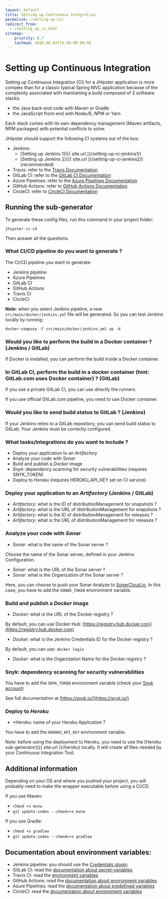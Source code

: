 ```yaml
---
layout: default
title: Setting up Continuous Integration
permalink: /setting-up-ci/
redirect_from:
  - /setting_up_ci.html
sitemap:
    priority: 0.7
    lastmod: 2018-08-03T14:40:00-00:00
---
```


# <i class="fa fa-stethoscope"></i> Setting up Continuous Integration

Setting up Continuous Integration (CI) for a JHipster application is more complex than for a classic typical Spring MVC application because of the complexity associated with maintaining a build composed of 2 software stacks:

- the Java back-end code with Maven or Gradle
- the JavaScript front-end with NodeJS, NPM or Yarn

Each stack comes with its own dependency management (Maven artifacts, NPM packages) with potential conflicts to solve.

JHipster should support the following CI systems out of the box:

- Jenkins:
    - [Setting up Jenkins 1]({{ site.url }}/setting-up-ci-jenkins1/)
    - [Setting up Jenkins 2]({{ site.url }}/setting-up-ci-jenkins2/) (recommended)
- Travis: refer to the [Travis Documentation](https://docs.travis-ci.com/user/getting-started/)
- GitLab CI: refer to the [GitLab CI Documentation](https://about.gitlab.com/gitlab-ci/)
- Azure Pipelines: refer to the [Azure Pipelines Documentation](https://docs.microsoft.com/fr-fr/azure/devops/pipelines/?view=vsts)
- GitHub Actions: refer to [GitHub Actions Documentation](https://github.com/features/actions)
- CircleCI: refer to [CircleCI Documentation](https://circleci.com/docs/)

## Running the sub-generator

To generate these config files, run this command in your project folder:

`jhipster ci-cd`

Then answer all the questions.


### What CI/CD pipeline do you want to generate ?

The CI/CD pipeline you want to generate:

- Jenkins pipeline
- Azure Pipelines
- GitLab CI
- GitHub Actions
- Travis CI
- CircleCI

**Note**: when you select Jenkins pipeline, a new `src/main/docker/jenkins.yml` file will be generated.
So you can test Jenkins locally by running:

```
docker-compose -f src/main/docker/jenkins.yml up -d
```

### Would you like to perform the build in a Docker container ? (Jenkins / GitLab)

If Docker is installed, you can perform the build inside a Docker container.

### In GitLab CI, perform the build in a docker container (hint: GitLab.com uses Docker container) ? (GitLab)

If you use a private GitLab CI, you can use directly the runners.

If you use official GitLab.com pipeline, you need to use Docker container.

### Would you like to send build status to GitLab ? (Jenkins)

If your Jenkins relies to a GitLab repository, you can send build status to GitLab. Your Jenkins must be correctly configured.

### What tasks/integrations do you want to include ?

- Deploy your application to an *Artifactory*
- Analyze your code with *Sonar*
- Build and publish a *Docker* image
- *Snyk*: dependency scanning for security vulnerabilities (requires SNYK_TOKEN)
- Deploy to *Heroku* (requires HEROKU_API_KEY set on CI service)

### Deploy your application to an *Artifactory* (Jenkins / GitLab)

- *Artifactory*: what is the ID of distributionManagement for snapshots ?
- *Artifactory*: what is the URL of distributionManagement for snapshots ?
- *Artifactory*: what is the ID of distributionManagement for releases ?
- *Artifactory*: what is the URL of distributionManagement for releases ?

### Analyze your code with *Sonar*

- *Sonar*: what is the name of the Sonar server ?

Choose the name of the Sonar server, defined in your Jenkins Configuration.

- *Sonar*: what is the URL of the Sonar server ?
- *Sonar*: what is the Organization of the Sonar server ? 

Here, you can choose to push your Sonar Analyze to [SonarCloud.io](https://sonarcloud.io).
In this case, you have to add the `SONAR_TOKEN` environment variable.

### Build and publish a *Docker* image

- *Docker*: what is the URL of the Docker registry ?

By default, you can use Docker Hub: [https://registry.hub.docker.com](https://registry.hub.docker.com)

- *Docker*: what is the Jenkins Credentials ID for the Docker registry ?

By default, you can use: `docker login`

- *Docker*: what is the Organization Name for the Docker registry ?

### Snyk: dependency scanning for security vulnerabilities

You have to add the `SNYK_TOKEN` environment variable (check your [Snyk account](https://app.snyk.io/account))

See full documentation at [https://snyk.io/](https://snyk.io/)


### Deploy to *Heroku*

- *Heroku: name of your Heroku Application ?

You have to add the `HEROKU_API_KEY` environment variable.

Note: before using the deployment to Heroku, you need to use the [Heroku sub-generator]({{ site.url }}/heroku) locally.
It will create all files needed by your Continuous Integration Tool.


## Additional information

Depending on your OS and where you pushed your project, you will probably need to make the wrapper executable before using a CI/CD.

If you use Maven:

- `chmod +x mvnw`
- `git update-index --chmod=+x mvnw`

If you use Gradle:

- `chmod +x gradlew`
- `git update-index --chmod=+x gradlew`


## Documentation about environment variables:

- Jenkins pipeline: you should use the [Credentials plugin](https://wiki.jenkins-ci.org/display/JENKINS/Credentials+Plugin)
- GitLab CI: read the [documentation about secret-variables](https://docs.gitlab.com/ce/ci/variables/#secret-variables)
- Travis CI: read the [environment variables](https://docs.travis-ci.com/user/environment-variables/)
- GitHub Actions: read the [documentation about environment variables](https://help.github.com/en/actions/configuring-and-managing-workflows/using-environment-variables)
- Azure Pipelines: read the [documentation about predefined variables](https://docs.microsoft.com/en-us/azure/devops/pipelines/build/variables?view=azure-devops&tabs=yaml)
- CircleCI: read the [documentation about environment variables](https://circleci.com/docs/2.0/env-vars/#built-in-environment-variables)
